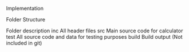 Implementation

Folder Structure

Folder    description
inc	     All header files
src	    Main source code for calculator
test	  All source code and data for testing purposes
build	  Build output (Not included in git)
